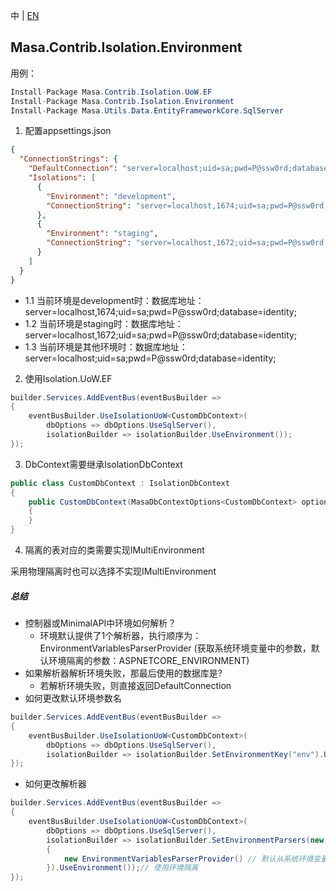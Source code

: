 中 | [EN](README.md)

## Masa.Contrib.Isolation.Environment

用例：

```C#
Install-Package Masa.Contrib.Isolation.UoW.EF
Install-Package Masa.Contrib.Isolation.Environment
Install-Package Masa.Utils.Data.EntityFrameworkCore.SqlServer
```

1. 配置appsettings.json
``` appsettings.json
{
  "ConnectionStrings": {
    "DefaultConnection": "server=localhost;uid=sa;pwd=P@ssw0rd;database=identity;",
    "Isolations": [
      {
        "Environment": "development",
        "ConnectionString": "server=localhost,1674;uid=sa;pwd=P@ssw0rd;database=identity;"
      },
      {
        "Environment": "staging",
        "ConnectionString": "server=localhost,1672;uid=sa;pwd=P@ssw0rd;database=identity;"
      }
    ]
  }
}
```

* 1.1 当前环境是development时：数据库地址：server=localhost,1674;uid=sa;pwd=P@ssw0rd;database=identity;
* 1.2 当前环境是staging时：数据库地址：server=localhost,1672;uid=sa;pwd=P@ssw0rd;database=identity;
* 1.3 当前环境是其他环境时：数据库地址：server=localhost;uid=sa;pwd=P@ssw0rd;database=identity;

2. 使用Isolation.UoW.EF
``` C#
builder.Services.AddEventBus(eventBusBuilder =>
{
    eventBusBuilder.UseIsolationUoW<CustomDbContext>(
        dbOptions => dbOptions.UseSqlServer(),
        isolationBuilder => isolationBuilder.UseEnvironment());
});
```

3. DbContext需要继承IsolationDbContext

``` C#
public class CustomDbContext : IsolationDbContext
{
    public CustomDbContext(MasaDbContextOptions<CustomDbContext> options) : base(options)
    {
    }
}
```

4. 隔离的表对应的类需要实现IMultiEnvironment

采用物理隔离时也可以选择不实现IMultiEnvironment

##### 总结

* 控制器或MinimalAPI中环境如何解析？
    * 环境默认提供了1个解析器，执行顺序为：EnvironmentVariablesParserProvider (获取系统环境变量中的参数，默认环境隔离的参数：ASPNETCORE_ENVIRONMENT)
* 如果解析器解析环境失败，那最后使用的数据库是?
    * 若解析环境失败，则直接返回DefaultConnection
* 如何更改默认环境参数名

``` C#
builder.Services.AddEventBus(eventBusBuilder =>
{
    eventBusBuilder.UseIsolationUoW<CustomDbContext>(
        dbOptions => dbOptions.UseSqlServer(),
        isolationBuilder => isolationBuilder.SetEnvironmentKey("env").UseEnvironment());// 使用环境隔离
});
```
* 如何更改解析器

``` C#
builder.Services.AddEventBus(eventBusBuilder =>
{
    eventBusBuilder.UseIsolationUoW<CustomDbContext>(
        dbOptions => dbOptions.UseSqlServer(),
        isolationBuilder => isolationBuilder.SetEnvironmentParsers(new List<IEnvironmentParserProvider>()
        {
            new EnvironmentVariablesParserProvider() // 默认从系统环境变量中获取环境隔离中的环境信息
        }).UseEnvironment());// 使用环境隔离
});
```